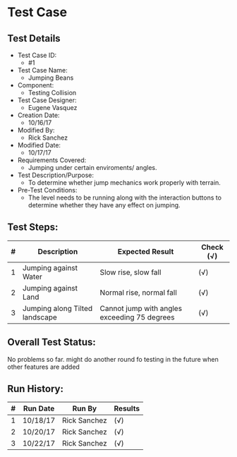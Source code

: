 # Test Case 

## Test Details

* Test Case ID:
  * #1
* Test Case Name:
  * Jumping Beans
* Component: 
  * Testing Collision
* Test Case Designer:
  * Eugene Vasquez
* Creation Date:
  * 10/16/17
* Modified By:
  * Rick Sanchez
* Modified Date:
  * 10/17/17
* Requirements Covered:
  * Jumping under certain enviroments/ angles.
* Test Description/Purpose:
  * To determine whether jump mechanics work properly with terrain.
* Pre-Test Conditions:
  * The level needs to be running along with the interaction buttons to determine whether they have any effect on jumping.
## Test Steps: 
| # | Description | Expected Result | Check (√) |
| --- | --- | --- | --- |
| 1 |Jumping against Water |Slow rise, slow fall | (√)|			
| 2 |Jumping against Land |Normal rise, normal fall |(√) |			
| 3 |Jumping along Tilted landscape |Cannot jump with angles exceeding 75 degrees |(√) |			

## Overall Test Status:

No problems so far. might do another round fo testing in the future when other features are added

## Run History:
| # |	Run Date |	Run By |	Results |
| --- | --- | --- | --- |
| 1 |10/18/17 |Rick Sanchez |(√) |			
| 2 |10/20/17 |Rick Sanchez |(√) |			
| 3 |10/22/17 |Rick Sanchez |(√) |			


